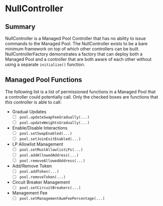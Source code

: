 # NullController

## Summary
NullController is a Managed Pool Controller that has no ability to issue commands to the Managed Pool. The NullController exists to be a bare minimum framework on top of which other controllers can be built. NullControllerFactory demonstrates a factory that can deploy both a Managed Pool and a controller that are both aware of each other without using a separate `initialize()` function.

## Managed Pool Functions

The following list is a list of permissioned functions in a Managed Pool that a controller could potentially call. Only the checked boxes are functions that _this_ controller is able to call:

- Gradual Updates
	- [ ] `pool.updateSwapFeeGradually(...)`
	- [ ] `pool.updateWeightsGradually(...)`
- Enable/Disable Interactions
	- [ ] `pool.setSwapEnabled(...)`
	- [ ] `pool.setJoinExitEnabled(...)`
- LP Allowlist Management
	- [ ] `pool.setMustAllowlistLPs(...)`
	- [ ] `pool.addAllowedAddress(...)`
	- [ ] `pool.removeAllowedAddress(...)`
- Add/Remove Token
	- [ ] `pool.addToken(...)`
	- [ ] `pool.removeToken(...)`
- Circuit Breaker Management
	- [ ] `pool.setCircuitBreakers(...)`
- Management Fee
	- [ ] `pool.setManagementAumFeePercentage(...)`
